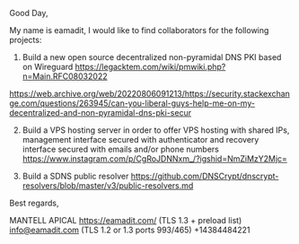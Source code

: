 Good Day,

My name is eamadit, I would like to find collaborators for the following projects:

1. Build a new open source decentralized non-pyramidal DNS PKI based on Wireguard
https://legacktem.com/wiki/pmwiki.php?n=Main.RFC08032022

https://web.archive.org/web/20220806091213/https://security.stackexchange.com/questions/263945/can-you-liberal-guys-help-me-on-my-decentralized-and-non-pyramidal-dns-pki-secur


2. Build a VPS hosting server in order to offer VPS hosting with shared IPs, management interface secured with authenticator and recovery interface secured with emails and/or phone numbers
https://www.instagram.com/p/CgRoJDNNxm_/?igshid=NmZiMzY2Mjc=

3. Build a SDNS public resolver
https://github.com/DNSCrypt/dnscrypt-resolvers/blob/master/v3/public-resolvers.md

Best regards,

MANTELL APICAL
https://eamadit.com/ (TLS 1.3 + preload list)
info@eamadit.com (TLS 1.2 or 1.3 ports 993/465)
+14384484221

